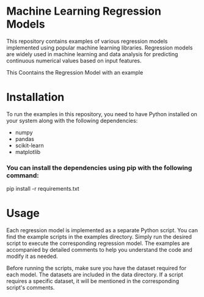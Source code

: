 # Machine Learning Regression Models

This repository contains examples of various regression models implemented using popular machine learning libraries. Regression models are widely used in machine learning and data analysis for predicting continuous numerical values based on input features.

This Coontains the Regression Model with an example

# Installation
To run the examples in this repository, you need to have Python installed on your system along with the following dependencies:

* numpy
* pandas
* scikit-learn
* matplotlib

### You can install the dependencies using pip with the following command:
pip install -r requirements.txt

# Usage
Each regression model is implemented as a separate Python script. You can find the example scripts in the examples directory. Simply run the desired script to execute the corresponding regression model. The examples are accompanied by detailed comments to help you understand the code and modify it as needed.

Before running the scripts, make sure you have the dataset required for each model. The datasets are included in the data directory. If a script requires a specific dataset, it will be mentioned in the corresponding script's comments.
